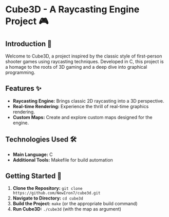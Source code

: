 # Cube3D - A Raycasting Engine Project 🎮

## Introduction 🌟

Welcome to Cube3D, a project inspired by the classic style of first-person shooter games using raycasting techniques. Developed in C, this project is a homage to the roots of 3D gaming and a deep dive into graphical programming.

## Features ✨

- **Raycasting Engine:** Brings classic 2D raycasting into a 3D perspective.
- **Real-time Rendering:** Experience the thrill of real-time graphics rendering.
- **Custom Maps:** Create and explore custom maps designed for the engine.

## Technologies Used 🛠️

- **Main Language:** C
- **Additional Tools:** Makefile for build automation

## Getting Started 🏁

1. **Clone the Repository:** `git clone https://github.com/NewIron7/cube3d.git`
2. **Navigate to Directory:** `cd cube3d`
3. **Build the Project:** `make` (or the appropriate build command)
4. **Run Cube3D:** `./cube3d` (with the map as argument)
